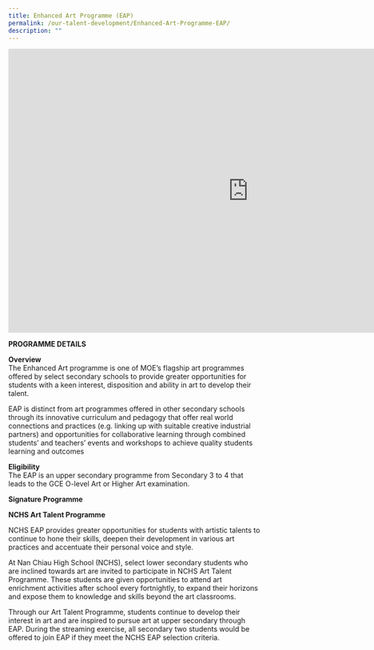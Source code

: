```yaml
---
title: Enhanced Art Programme (EAP)
permalink: /our-talent-development/Enhanced-Art-Programme-EAP/
description: ""
---
```

<iframe allowfullscreen="true" height="569" width="960" frameborder="0" src="https://docs.google.com/presentation/d/e/2PACX-1vRIa1cw9OM9lVbDWlJTlF7y8FN_4Kt1TuMSFk3V1ouAdkXqp5LAMotMkhq7eaA-oucGTCKCnJmGE92D/embed?start=false&amp;loop=false&amp;delayms=3000"></iframe>

**PROGRAMME DETAILS**<br>

**Overview**<br>
The Enhanced Art programme is one of MOE’s flagship art programmes offered by select secondary schools to provide greater opportunities for students with a keen interest, disposition and ability in art to develop their talent. <br>

EAP is distinct from art programmes offered in other secondary schools through its innovative curriculum and pedagogy that offer real world connections and practices (e.g. linking up with suitable creative industrial partners) and opportunities for collaborative learning through combined students’ and teachers’ events and workshops to achieve quality students learning and outcomes<br>

**Eligibility**<br>
The EAP is an upper secondary programme from Secondary 3 to 4 that leads to the GCE O-level Art or Higher Art examination.<br>

**Signature Programme**

**NCHS Art Talent Programme**

NCHS EAP provides greater opportunities for students with artistic talents to continue to hone their skills, deepen their development in various art practices and accentuate their personal voice and style.

  

At Nan Chiau High School (NCHS), select lower secondary students who are inclined towards art are invited to participate in NCHS Art Talent Programme. These students are given opportunities to attend art enrichment activities after school every fortnightly, to expand their horizons and expose them to knowledge and skills beyond the art classrooms.

  

Through our Art Talent Programme, students continue to develop their interest in art and are inspired to pursue art at upper secondary through EAP. During the streaming exercise, all secondary two students would be offered to join EAP if they meet the NCHS EAP selection criteria.